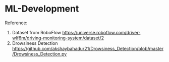 # ML-Development

Reference:
1. Dataset from RoboFlow https://universe.roboflow.com/driver-wlf6m/driving-monitoring-system/dataset/2
2. Drowsiness Detection https://github.com/akshaybahadur21/Drowsiness_Detection/blob/master/Drowsiness_Detection.py
